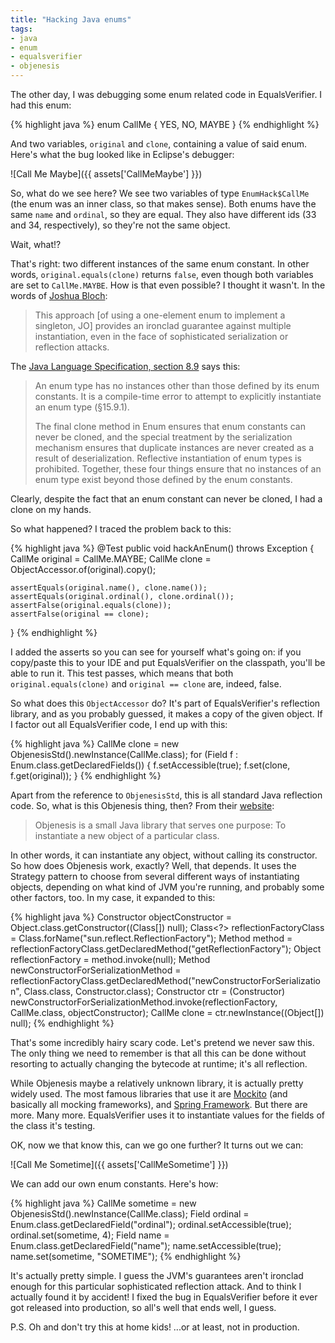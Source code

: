 ```yaml
---
title: "Hacking Java enums"
tags:
- java
- enum
- equalsverifier
- objenesis
---
```

The other day, I was debugging some enum related code in EqualsVerifier. I had this enum:

{% highlight java %}
enum CallMe { YES, NO, MAYBE }
{% endhighlight %}

And two variables, `original` and `clone`, containing a value of said enum. Here's what the bug looked like in Eclipse's debugger:

![Call Me Maybe]({{ assets['CallMeMaybe'] }})

So, what do we see here? We see two variables of type `EnumHack$CallMe` (the enum was an inner class, so that makes sense). Both enums have the same `name` and `ordinal`, so they are equal. They also have different ids (33 and 34, respectively), so they're not the same object.

Wait, what!?

That's right: two different instances of the same enum constant. In other words, `original.equals(clone)` returns `false`, even though both variables are set to `CallMe.MAYBE`. How is that even possible? I thought it wasn't. In the words of [Joshua Bloch](http://www.amazon.com/Effective-Java-Edition-Joshua-Bloch/dp/0321356683):

> This approach [of using a one-element enum to implement a singleton, JO] provides an ironclad guarantee against multiple instantiation, even in the face of sophisticated serialization or reflection attacks. 

The [Java Language Specification, section 8.9](http://docs.oracle.com/javase/specs/jls/se7/html/jls-8.html#jls-8.9) says this:

> An enum type has no instances other than those defined by its enum constants. It is a compile-time error to attempt to explicitly instantiate an enum type (§15.9.1).
> 
> The final clone method in Enum ensures that enum constants can never be cloned, and the special treatment by the serialization mechanism ensures that duplicate instances are never created as a result of deserialization. Reflective instantiation of enum types is prohibited. Together, these four things ensure that no instances of an enum type exist beyond those defined by the enum constants. 

Clearly, despite the fact that an enum constant can never be cloned, I had a clone on my hands.

So what happened? I traced the problem back to this:

{% highlight java %}
@Test
public void hackAnEnum() throws Exception {
    CallMe original = CallMe.MAYBE;
    CallMe clone = ObjectAccessor.of(original).copy();
    
    assertEquals(original.name(), clone.name());
    assertEquals(original.ordinal(), clone.ordinal());
    assertFalse(original.equals(clone));
    assertFalse(original == clone);
}
{% endhighlight %}

I added the asserts so you can see for yourself what's going on: if you copy/paste this to your IDE and put EqualsVerifier on the classpath, you'll be able to run it. This test passes, which means that both `original.equals(clone)` and `original == clone` are, indeed, false.

So what does this `ObjectAccessor` do? It's part of EqualsVerifier's reflection library, and as you probably guessed, it makes a copy of the given object. If I factor out all EqualsVerifier code, I end up with this:

{% highlight java %}
CallMe clone = new ObjenesisStd().newInstance(CallMe.class);
for (Field f : Enum.class.getDeclaredFields()) {
    f.setAccessible(true);
    f.set(clone, f.get(original));
}
{% endhighlight %}

Apart from the reference to `ObjenesisStd`, this is all standard Java reflection code. So, what is this Objenesis thing, then? From their [website](http://objenesis.org):

> Objenesis is a small Java library that serves one purpose: To instantiate a new object of a particular class.

In other words, it can instantiate any object, without calling its constructor. So how does Objenesis work, exactly? Well, that depends. It uses the Strategy pattern to choose from several different ways of instantiating objects, depending on what kind of JVM you're running, and probably some other factors, too. In my case, it expanded to this:

{% highlight java %}
Constructor<Object> objectConstructor =
    Object.class.getConstructor((Class[]) null);
Class<?> reflectionFactoryClass =
    Class.forName("sun.reflect.ReflectionFactory");
Method method = reflectionFactoryClass.getDeclaredMethod("getReflectionFactory");
Object reflectionFactory = method.invoke(null);
Method newConstructorForSerializationMethod =
    reflectionFactoryClass.getDeclaredMethod("newConstructorForSerialization", Class.class, Constructor.class);
Constructor<CallMe> ctr = (Constructor<CallMe>)
    newConstructorForSerializationMethod.invoke(reflectionFactory, CallMe.class, objectConstructor);
CallMe clone = ctr.newInstance((Object[]) null);
{% endhighlight %}

That's some incredibly hairy scary code. Let's pretend we never saw this. The only thing we need to remember is that all this can be done without resorting to actually changing the bytecode at runtime; it's all reflection.

While Objenesis maybe a relatively unknown library, it is actually pretty widely used. The most famous libraries that use it are [Mockito](http://mockito.org) (and basically all mocking frameworks), and [Spring Framework](http://projects.spring.io/spring-framework/). But there are more. Many more. EqualsVerifier uses it to instantiate values for the fields of the class it's testing.

OK, now we that know this, can we go one further? It turns out we can:

![Call Me Sometime]({{ assets['CallMeSometime'] }})

We can add our own enum constants. Here's how:

{% highlight java %}
CallMe sometime = new ObjenesisStd().newInstance(CallMe.class);
Field ordinal = Enum.class.getDeclaredField("ordinal");
ordinal.setAccessible(true);
ordinal.set(sometime, 4);
Field name = Enum.class.getDeclaredField("name");
name.setAccessible(true);
name.set(sometime, "SOMETIME");
{% endhighlight %}

It's actually pretty simple. I guess the JVM's guarantees aren't ironclad enough for this particular sophisticated reflection attack. And to think I actually found it by accident! I fixed the bug in EqualsVerifier before it ever got released into production, so all's well that ends well, I guess.

P.S. Oh and don't try this at home kids! ...or at least, not in production.
